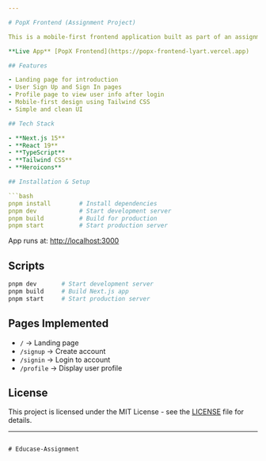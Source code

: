 ```yaml
---

# PopX Frontend (Assignment Project)

This is a mobile-first frontend application built as part of an assignment. It includes a Landing Page, Sign In, Sign Up, and Profile Page.

**Live App** [PopX Frontend](https://popx-frontend-lyart.vercel.app)

## Features

- Landing page for introduction
- User Sign Up and Sign In pages
- Profile page to view user info after login
- Mobile-first design using Tailwind CSS
- Simple and clean UI

## Tech Stack

- **Next.js 15**
- **React 19**
- **TypeScript**
- **Tailwind CSS**
- **Heroicons**

## Installation & Setup

```bash
pnpm install        # Install dependencies
pnpm dev            # Start development server
pnpm build          # Build for production
pnpm start          # Start production server
```

App runs at: [http://localhost:3000](http://localhost:3000)

## Scripts

```bash
pnpm dev       # Start development server
pnpm build     # Build Next.js app
pnpm start     # Start production server
```

## Pages Implemented

- `/` → Landing page
- `/signup` → Create account
- `/signin` → Login to account
- `/profile` → Display user profile

## License

This project is licensed under the MIT License - see the [LICENSE](LICENSE) file for details.

---
```

# Educase-Assignment
